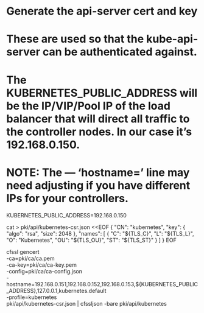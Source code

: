 # Generate the api-server cert and key
# These are used so that the kube-api-server can be authenticated against.

# The KUBERNETES_PUBLIC_ADDRESS will be the IP/VIP/Pool IP of the load balancer that will direct all traffic to the controller nodes. In our case it’s 192.168.0.150.

# NOTE: The — ‘hostname=’ line may need adjusting if you have different IPs for your controllers.

KUBERNETES_PUBLIC_ADDRESS=192.168.0.150

cat > pki/api/kubernetes-csr.json <<EOF
{
  "CN": "kubernetes",
  "key": {
    "algo": "rsa",
    "size": 2048
  },
  "names": [
    {
      "C": "${TLS_C}",
      "L": "${TLS_L}",
      "O": "Kubernetes",
      "OU": "${TLS_OU}",
      "ST": "${TLS_ST}"
    }
  ]
}
EOF

cfssl gencert \
  -ca=pki/ca/ca.pem \
  -ca-key=pki/ca/ca-key.pem \
  -config=pki/ca/ca-config.json \
  -hostname=192.168.0.151,192.168.0.152,192.168.0.153,${KUBERNETES_PUBLIC_ADDRESS},127.0.0.1,kubernetes.default \
  -profile=kubernetes \
  pki/api/kubernetes-csr.json | cfssljson -bare pki/api/kubernetes